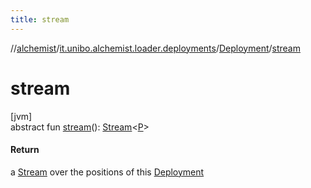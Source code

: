 ```yaml
---
title: stream
---
```

//[alchemist](../../../index.html)/[it.unibo.alchemist.loader.deployments](../index.html)/[Deployment](index.html)/[stream](stream.html)



# stream



[jvm]\
abstract fun [stream](stream.html)(): [Stream](https://docs.oracle.com/javase/8/docs/api/java/util/stream/Stream.html)<[P](../-circle/index.html)>



#### Return



a [Stream](https://docs.oracle.com/javase/8/docs/api/java/util/stream/Stream.html) over the positions of this [Deployment](index.html)





